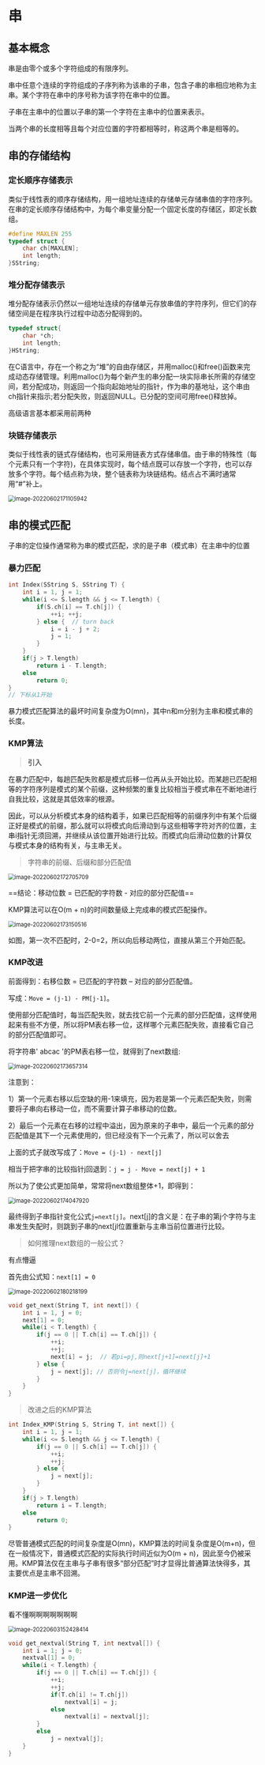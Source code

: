 # 串

## 基本概念

串是由零个或多个字符组成的有限序列。

串中任意个连续的字符组成的子序列称为该串的子串，包含子串的串相应地称为主串。某个字符在串中的序号称为该字符在串中的位置。

子串在主串中的位置以子串的第一个字符在主串中的位置来表示。

当两个串的长度相等且每个对应位置的字符都相等时，称这两个串是相等的。



## 串的存储结构

### 定长顺序存储表示

类似于线性表的顺序存储结构，用一组地址连续的存储单元存储串值的字符序列。在串的定长顺序存储结构中，为每个串变量分配一个固定长度的存储区，即定长数组。

```c++
#define MAXLEN 255
typedef struct {
    char ch[MAXLEN];
    int length;
}SString;
```



### 堆分配存储表示

堆分配存储表示仍然以一组地址连续的存储单元存放串值的字符序列，但它们的存储空间是在程序执行过程中动态分配得到的。

```c++
typedef struct{
    char *ch;
    int length;
}HString;
```

在C语言中，存在一个称之为“堆”的自由存储区，并用malloc()和free()函数来完成动态存储管理。利用malloc()为每个新产生的串分配一块实际串长所需的存储空间，若分配成功，则返回一个指向起始地址的指针，作为串的基地址，这个串由ch指针来指示;若分配失败，则返回NULL。已分配的空间可用free()释放掉。

高级语言基本都采用前两种



### 块链存储表示

类似于线性表的链式存储结构，也可采用链表方式存储串值。由于串的特殊性（每个元素只有一个字符)，在具体实现时，每个结点既可以存放一个字符，也可以存放多个字符。每个结点称为块，整个链表称为块链结构。结点占不满时通常用“#”补上。

<img src="./string.assets/image-20220602171105942.png" alt="image-20220602171105942" style="zoom:80%;" />



## 串的模式匹配

子串的定位操作通常称为串的模式匹配，求的是子串（模式串）在主串中的位置



### 暴力匹配

```c++
int Index(SString S, SString T) {
    int i = 1, j = 1;
    while(i <= S.length && j <= T.length) {
        if(S.ch[i] == T.ch[j]) {
            ++i; ++j;
        } else {  // turn back
            i = i - j + 2;
            j = 1;
        }
    }
    if(j > T.length)
        return i - T.length;
    else
        return 0;
}
// 下标从1开始
```

暴力模式匹配算法的最坏时间复杂度为O(mn)，其中n和m分别为主串和模式串的长度。



### KMP算法

> **引入**

在暴力匹配中，每趟匹配失败都是模式后移一位再从头开始比较。而某趟已匹配相等的字符序列是模式的某个前缀，这种频繁的重复比较相当于模式串在不断地进行自我比较，这就是其低效率的根源。

因此，可以从分析模式本身的结构着手，如果已匹配相等的前缀序列中有某个后缀正好是模式的前缀，那么就可以将模式向后滑动到与这些相等字符对齐的位置，主串i指针无须回溯，并继续从该位置开始进行比较。而模式向后滑动位数的计算仅与模式本身的结构有关，与主串无关。



> 字符串的前缀、后缀和部分匹配值

<img src="./string.assets/image-20220602172705709.png" alt="image-20220602172705709" style="zoom:80%;" />

==结论：移动位数 = 已匹配的字符数 - 对应的部分匹配值==

KMP算法可以在O(m + n)的时间数量级上完成串的模式匹配操作。

<img src="./string.assets/image-20220602173150516.png" alt="image-20220602173150516" style="zoom:80%;" />

如图，第一次不匹配时，2-0=2，所以向后移动两位，直接从第三个开始匹配。



### KMP改进

前面得到：右移位数 = 已匹配的字符数 – 对应的部分匹配值。

写成：`Move = (j-1) - PM[j-1]`。

使用部分匹配值时，每当匹配失败，就去找它前一个元素的部分匹配值，这样使用起来有些不方便，所以将PM表右移一位，这样哪个元素匹配失败，直接看它自己的部分匹配值即可。

将字符串' abcac '的PM表右移一位，就得到了next数组:

<img src="./string.assets/image-20220602173657314.png" alt="image-20220602173657314" style="zoom:80%;" />

注意到：

1）第一个元素右移以后空缺的用-1来填充，因为若是第一个元素匹配失败，则需要将子串向右移动一位，而不需要计算子串移动的位数。

2）最后一个元素在右移的过程中溢出，因为原来的子串中，最后一个元素的部分匹配值是其下一个元素使用的，但已经没有下一个元素了，所以可以舍去



上面的式子就改写成了：`Move = (j-1) - next[j]`

相当于把字串的比较指针j回退到：`j = j - Move = next[j] + 1`

所以为了使公式更加简单，常常将next数组整体+1，即得到：

<img src="./string.assets/image-20220602174047920.png" alt="image-20220602174047920" style="zoom:80%;" />

最终得到子串指针变化公式`j=next[j]`。next[j]的含义是：在子串的第j个字符与主串发生失配时，则跳到子串的next[jl位置重新与主串当前位置进行比较。



> 如何推理next数组的一般公式？

有点懵逼

首先由公式知：`next[1] = 0`

<img src="./string.assets/image-20220602180218199.png" alt="image-20220602180218199" style="zoom:80%;" />

```c++
void get_next(String T, int next[]) {
    int i = 1, j = 0;
    next[1] = 0;
    while(i < T.length) {
        if(j == 0 || T.ch[i] == T.ch[j]) {
            ++i;
            ++j;
            next[i] = j;  // 若pi=pj,则next[j+1]=next[j]+1
        } else {
            j = next[j]; // 否则令j=next[j]，循环继续
        }
    }
}
```



> 改进之后的KMP算法

```c++
int Index_KMP(String S, String T, int next[]) {
    int i = 1, j = 1;
    while(i <= S.length && j <= T.length) {
        if(j == 0 || S.ch[i] == T.ch[j]) {
            ++i;
            ++j;
        } else {
            j = next[j];
        }
    }
    if(j > T.length)
        return i = T.length;
    else
        return 0;
}
```

尽管普通模式匹配的时间复杂度是O(mn)，KMP算法的时间复杂度是O(m+n)，但在一般情况下，普通模式匹配的实际执行时间近似为O(m + n)，因此至今仍被采用。KMP算法仅在主串与子串有很多“部分匹配”时才显得比普通算法快得多，其主要优点是主串不回溯。



### KMP进一步优化

看不懂啊啊啊啊啊啊啊

<img src="./string.assets/image-20220603152428414.png" alt="image-20220603152428414" style="zoom:80%;" />

```c++
void get_nextval(String T, int nextval[]) {
    int i = 1; j = 0;
    nextval[1] = 0;
    while(i < T.length) {
        if(j == 0 || T.ch[i] == T.ch[j]) {
            ++i;
            ++j;
            if(T.ch[i] != T.ch[j])
                nextval[i] = j;
            else
                nextval[i] = nextval[j];
        }
        else
            j = nextval[j];
    }
}
```

